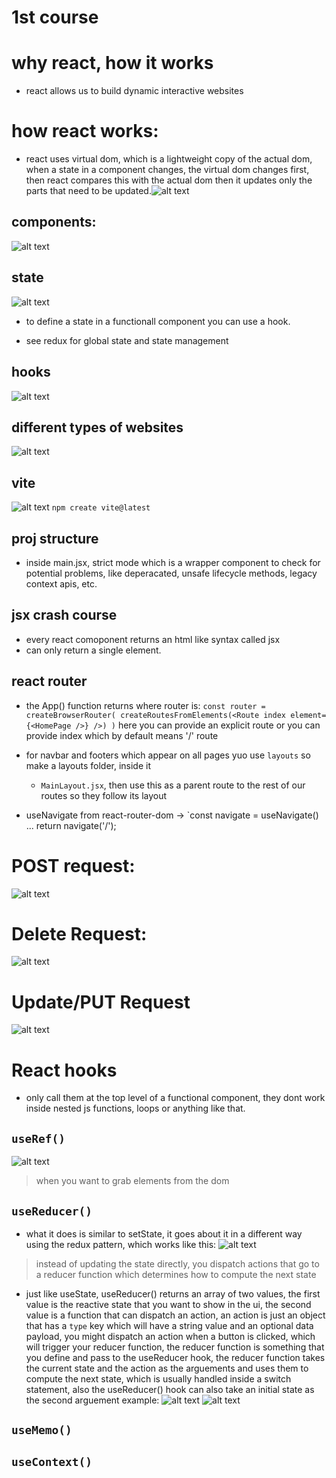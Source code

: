 # 1st course
# why react, how it works
- react allows us to build dynamic interactive websites

# how react works:
- react uses virtual dom, which is a lightweight copy of the actual dom, when a state in a component changes, the virtual dom changes first, then react compares this with the actual dom then it updates only the parts that need to be updated.![alt text](image.png)

## components:
![alt text](image-1.png)
## state
![alt text](image-2.png)
- to define a state in a functionall component you can use a hook.

- see redux for global state and state management

## hooks
![alt text](image-3.png)

## different types of websites
![alt text](image-4.png)

## vite
![alt text](image-5.png)
`npm create vite@latest`
## proj structure

- inside main.jsx, strict mode which is a wrapper component to check for potential problems, like deperacated, unsafe lifecycle methods, legacy context apis, etc.

## jsx crash course
- every react comoponent returns an html like syntax called jsx
- can only return a single element.

##  react router
- the App() function returns <ReactProvider router={router}/>
where router is:
`const router = createBrowserRouter(
    createRoutesFromElements(<Route index element={<HomePage />} />)
)`
here you can provide an explicit route or you can provide index which by default means '/' route

- for navbar and footers which appear on all pages yuo use `layouts`
so make a layouts folder, inside it
    - `MainLayout.jsx`, then use this as a parent route to the rest of our routes so they follow its layout

- useNavigate from react-router-dom ->
`const navigate = useNavigate()
...
return navigate('/');

# POST request:
![alt text](image-6.png)

# Delete Request:
![alt text](image-7.png)

# Update/PUT Request
![alt text](image-8.png)

# React hooks
- only call them at the top level of a functional component, they dont work inside nested js functions, loops or anything like that.
## `useRef()`
![alt text](image-9.png)
> when you want to grab elements from the dom

## `useReducer()`
- what it does is similar to setState, it goes about it in a different way using the redux pattern, which works like this:
![alt text](image-10.png)
> instead of updating the state directly, you dispatch actions that go to a reducer function which determines how to compute the next state
- just like useState, useReducer() returns an array of two values, the first value is the reactive state that you want to show in the ui, the second value is a function that can dispatch an action, an action is just an object that has a `type` key which will have a string value and an optional data payload, you might dispatch an action when a button is clicked, which will trigger your reducer function, the reducer function is something that you define and pass to the useReducer hook, the reducer function takes the current state and the action as the arguements and uses them to compute the next state, which is usually handled inside a switch statement, also the useReducer() hook can also take an initial state as the second arguement
example:
![alt text](image-11.png)
![alt text](image-12.png)

## `useMemo()`


## `useContext()`